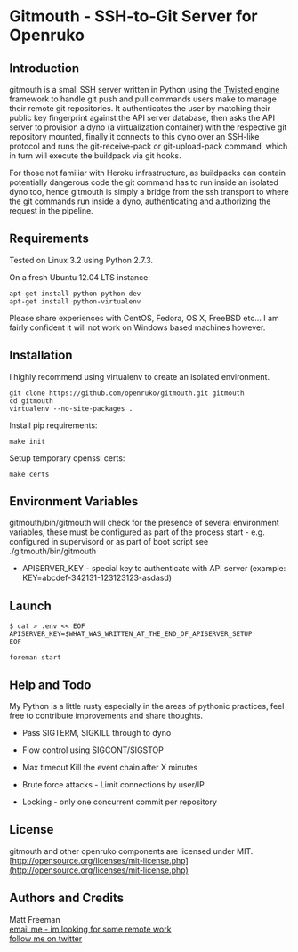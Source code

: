 # Gitmouth - SSH-to-Git Server for Openruko

## Introduction

gitmouth is a small SSH server written in Python using the 
[Twisted engine](http://twistedmatrix.com/trac/) framework to handle git push and pull commands
users make to manage their remote git repositories. It authenticates the user by matching
their public key fingerprint against the API server database, then asks the API
server to provision a dyno (a virtualization container) with the respective git repository mounted, finally it
connects to this dyno over an SSH-like protocol and runs the git-receive-pack or
git-upload-pack command, which in turn will execute the buildpack via git hooks.

For those not familiar with Heroku infrastructure, as buildpacks can contain 
potentially dangerous code the git command has to run inside an isolated dyno too, 
hence gitmouth is simply a bridge from the ssh transport to where the git commands run 
inside a dyno, authenticating and authorizing the request in the pipeline.


## Requirements

Tested on Linux 3.2 using Python 2.7.3.

On a fresh Ubuntu 12.04 LTS instance:  
```
apt-get install python python-dev  
apt-get install python-virtualenv
```

Please share experiences with CentOS, Fedora, OS X, FreeBSD etc... I am fairly confident it
will not work on Windows based machines however.

## Installation

I highly recommend using virtualenv to create an isolated environment.

```
git clone https://github.com/openruko/gitmouth.git gitmouth  
cd gitmouth  
virtualenv --no-site-packages .  
```
Install pip requirements:  
```
make init
```

Setup temporary openssl certs:
```
make certs
```

## Environment Variables

gitmouth/bin/gitmouth will check for the presence of several environment variables,
these must be configured as part of the process start - e.g. configured in 
supervisord or as part of boot script see ./gitmouth/bin/gitmouth

* APISERVER_KEY - special key to authenticate with API server (example: KEY=abcdef-342131-123123123-asdasd)

## Launch

```
$ cat > .env << EOF
APISERVER_KEY=$WHAT_WAS_WRITTEN_AT_THE_END_OF_APISERVER_SETUP
EOF

foreman start
```

## Help and Todo 

My Python is a little rusty especially in the areas of pythonic practices, feel
free to contribute improvements and share thoughts.

* Pass SIGTERM, SIGKILL through to dyno

* Flow control using SIGCONT/SIGSTOP

* Max timeout 
  Kill the event chain after X minutes

* Brute force attacks - Limit connections by user/IP

* Locking - only one concurrent commit per repository

## License

gitmouth and other openruko components are licensed under MIT.  
[http://opensource.org/licenses/mit-license.php](http://opensource.org/licenses/mit-license.php)

## Authors and Credits

Matt Freeman  
[email me - im looking for some remote work](mailto:matt@nonuby.com)  
[follow me on twitter](http://www.twitter.com/nonuby )
